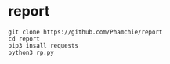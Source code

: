 # report
```
git clone https://github.com/Phamchie/report
cd report
pip3 insall requests
python3 rp.py
```
